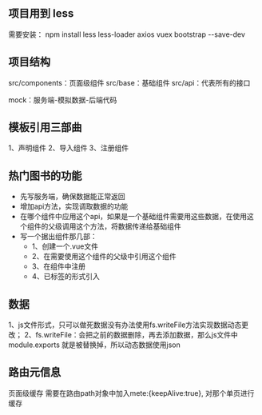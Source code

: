 ## 项目用到 less
   需要安装：
   npm install less less-loader axios vuex bootstrap --save-dev


## 项目结构
  src/components：页面级组件
  src/base：基础组件
  src/api：代表所有的接口

  mock：服务端-模拟数据-后端代码


## 模板引用三部曲
  1、声明组件
  2、导入组件
  3、注册组件

## 热门图书的功能
- 先写服务端，确保数据能正常返回
- 增加api方法，实现调取数据的功能
- 在哪个组件中应用这个api，如果是一个基础组件需要用这些数据，在使用这个组件的父级调用这个方法，将数据传递给基础组件
- 写一个据出组件那几部：
  - 1、创建一个.vue文件
  - 2、在需要使用这个组件的父级中引用这个组件
  - 3、在组件中注册
  - 4、已标签的形式引入


## 数据
  1、js文件形式，只可以做死数据没有办法使用fs.writeFile方法实现数据动态更改；
  2、fs.writeFile：会把之前的数据删除，再去添加数据，那么js文件中module.exports
就是被替换掉，所以动态数据使用json

## 路由元信息
页面级缓存
需要在路由path对象中加入mete:{keepAlive:true}, 对那个单页进行缓存

